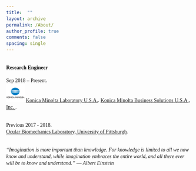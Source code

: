 ```yaml
---
title:  ""
layout: archive
permalink: /About/
author_profile: true
comments: false
spacing: single
---
```


**<br/><span style="font-family:Times New Roman; font-size:1 em;"> Research Engineer </span><br/>**
<br/><span style="font-family:Times New Roman; font-size:0.8 em;"> Sep 2018 – Present.  
[<img src="https://raw.githubusercontent.com/jzw0025/jzw0025.github.io/main/_imgs/KM_logo.png" width="50">](https://scholar.google.com/citations?user=7sJEXqMAAAAJ&hl=en)
[Konica Minolta Laboratory U.S.A.](https://research.konicaminolta.com/).
[Konica Minolta Business Solutions U.S.A., Inc. ](https://kmbs.konicaminolta.us/).</span><br/>

<br/><span style="font-family:Times New Roman; font-size:0.8 em;"> Previous 2017 - 2018.  
[Ocular Biomechanics Laboratory, University of Pittsburgh](http://www.ocularbiomechanics.com/index.html).</span><br/>

<br/><span style="font-family:Times New Roman; font-size:1 em; font-style: italic">“Imagination is more important than knowledge. For knowledge is limited to all we now know and understand, while imagination embraces the entire world, and all there ever will be to know and understand.”            ― Albert Einstein </span><br/>



